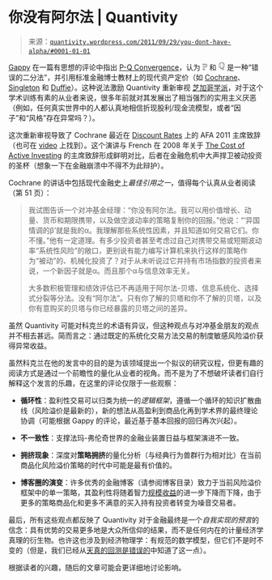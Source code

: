 <!--yml

category: 未分类

date: 2024-05-18 13:48:38

-->

# 你没有阿尔法 | Quantivity

> 来源：[`quantivity.wordpress.com/2011/09/29/you-dont-have-alpha/#0001-01-01`](https://quantivity.wordpress.com/2011/09/29/you-dont-have-alpha/#0001-01-01)

[Gappy](http://twitter.com/gappy3000) 在一篇有思想的评论中指出 [P-Q Convergence](https://quantivity.wordpress.com/2011/09/21/p-q-convergence/)，认为 ![\mathbb{P} ](img/1a86a61e0042d7eac6f7ddf4db96b320.png) 和 ![\mathbb{Q} ](img/c5b7ec0efd68446a8504741b3a2f1f5f.png) 是一种“错误的二分法”，并引用标准金融博士教材上的现代资产定价（如 [Cochrane](http://books.google.com/books?id=20pmeMaKNwsC)、[Singleton](http://books.google.com/books?id=pbT66GtSn2QC) 和 [Duffie](http://books.google.com/books?id=f2Wv-LDpsoUC)）。这种说法激励 Quantivity 重新审视 [芝加哥学派](http://www.chicagobooth.edu/)，对于这个学术训练有素的从业者来说，很多年前就对其发展出了相当强烈的实用主义厌恶（例如，任何真实世界中的人都认真地相信折现股利/现金流模型，或者“因子”和“风格”存在异常吗？）。

这次重新审视导致了 Cochrane 最近在 [Discount Rates](http://faculty.chicagobooth.edu/john.cochrane/research/papers/discount_rates_jf.pdf) 上的 AFA 2011 主席致辞（也可在 [video](http://onlinevideoservice.com/clients/afa/2011/01082011-c.html) 上找到）。这个演讲与 French 在 2008 年关于 [The Cost of Active Investing](http://papers.ssrn.com/sol3/papers.cfm?abstract_id=1105775) 的主席致辞形成鲜明对比，后者在金融危机中大声捍卫被动投资的圣杯（想象一下在金融崩溃中不得不为此辩护）。

Cochrane 的讲话中包括现代金融史上*最佳引用之一*，值得每个认真从业者阅读（第 51 页）：

> 我试图告诉一个对冲基金经理：“你没有阿尔法。我可以用价值增长、动量、货币和期限携带，以及做空波动率的策略复制你的回报。”他说：“‘异国情调的β’就是我的α。我理解那些系统性因素，并且知道如何交易它们。你不懂。”他有一定道理。有多少投资者甚至考虑过自己对携带交易或短期波动率“系统性风险”的敞口，更别说有能力编写计算机来执行这样的策略作为“被动”的、机械化投资了？对于从未听说过它并持有市场指数的投资者来说，一个新因子就是α。而且那个α与信息效率无关。
> 
> 大多数积极管理和绩效评估已不再适用于阿尔法-贝塔、信息系统化、选择式分裂等分法。没有“阿尔法”。只有你了解的贝塔和你不了解的贝塔，以及你有意购买的贝塔与你已经暴露的贝塔之间的差异。

虽然 Quantivity 可能对科克兰的术语有异议，但这种观点与对冲基金朋友的观点并不相去甚远。简而言之：通过既定的系统化交易方法交易的制度敏感风险溢价获得异常收益。

虽然科克兰在他的发言中的目的是为该领域提出一个拟议的研究议程，但更有趣的阅读方式是通过一个前瞻性的量化从业者的视角。而不是为了不想破坏读者们自行解释这个发言的乐趣，在这里的评论仅限于一些观察：

+   **循环性**：盈利性交易可以归类为统一的*逻辑框架*，遵循一个循环的知识扩散曲线（风险溢价是最新的），新的想法从高盈利到商品化再到学术界的最终理论协调（可能根据 Gappy 的评论，最近基于基本回报的回归再次兴起）。

+   **不一致性**：支撑法玛-弗伦奇世界的金融业装置日益与框架演进不一致。

+   **拥挤现象**：深度对**策略拥挤**的量化分析（与经典行为兽群行为相对比）在当前商品化风险溢价策略的时代中可能是最有价值的。

+   **博客圈的演变**：许多优秀的金融博客（请参阅博客目录）致力于当前风险溢价框架中的单一策略，其盈利性将随着智力[规模收益](http://en.wikipedia.org/wiki/Returns_to_scale)的进一步下降而下降，由于更多的策略商品化和更多不满意的买入持有投资者转变为噪音交易者。

最后，所有这些观点都反映了 Quantivity 对于金融最终是一个*自我实现的预言*的信念：具有优势的交易更多地是大众所信仰的结果，而不是任何内在的计量经济学真理的衍生物。也许这也涉及到经济物理学：有规范的数学模型，但它们不是时不变的（但是，我们已经从[天真的回测是错误的](https://quantivity.wordpress.com/2009/08/16/naive-backtesting-is-bogus/)中知道了这一点）。

根据读者的兴趣，随后的文章可能会更详细地讨论影响。
